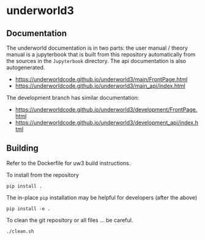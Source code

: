 # underworld3

## Documentation

The underworld documentation is in two parts: the user manual / theory manual is a jupyterbook that is built from this repository automatically from the sources in the `Jupyterbook` directory. The api documentation is also autogenerated.

- https://underworldcode.github.io/underworld3/main/FrontPage.html
- https://underworldcode.github.io/underworld3/main_api/index.html

The development branch has similar documentation:

- https://underworldcode.github.io/underworld3/development/FrontPage.html
- https://underworldcode.github.io/underworld3/development_api/index.html


## Building

Refer to the Dockerfile for uw3 build instructions.  

To install from the repository
```shell
pip install .
```

The in-place `pip` installation may be helpful for developers (after the above)


```shell
pip install -e .
```

To clean the git repository or all files ... be careful.
```shell
./clean.sh
```


